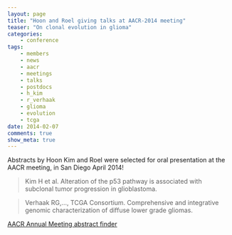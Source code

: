 ```yaml
---
layout: page
title: "Hoon and Roel giving talks at AACR-2014 meeting"
teaser: "On clonal evolution in glioma"
categories:
    - conference
tags:
    - members
    - news
    - aacr
    - meetings
    - talks
    - postdocs
    - h_kim
    - r_verhaak
    - glioma
    - evolution
    - tcga
date: 2014-02-07
comments: true
show_meta: true
---
```

Abstracts by Hoon Kim and Roel were selected for oral presentation at the AACR meeting, in San Diego April 2014!

>Kim H et al. Alteration of the p53 pathway is associated with subclonal tumor progression in glioblastoma.  

>Verhaak RG,..., TCGA Consortium. Comprehensive and integrative genomic characterization of diffuse lower grade gliomas.       

[AACR Annual Meeting abstract finder](http://www.abstractsonline.com/plan/AuthorIndex.aspx)
